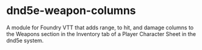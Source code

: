 # dnd5e-weapon-columns
A module for Foundry VTT that adds range, to hit, and damage columns to the Weapons section in the Inventory tab of a Player Character Sheet in the dnd5e system.
